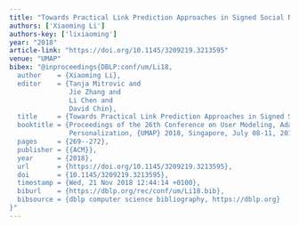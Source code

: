 ```yaml
---
title: "Towards Practical Link Prediction Approaches in Signed Social Networks"
authors: ['Xiaoming Li']
authors-key: ['lixiaoming']
year: "2018"
article-link: "https://doi.org/10.1145/3209219.3213595"
venue: "UMAP"
bibex: "@inproceedings{DBLP:conf/um/Li18,
  author    = {Xiaoming Li},
  editor    = {Tanja Mitrovic and
               Jie Zhang and
               Li Chen and
               David Chin},
  title     = {Towards Practical Link Prediction Approaches in Signed Social Networks},
  booktitle = {Proceedings of the 26th Conference on User Modeling, Adaptation and
               Personalization, {UMAP} 2018, Singapore, July 08-11, 2018},
  pages     = {269--272},
  publisher = {{ACM}},
  year      = {2018},
  url       = {https://doi.org/10.1145/3209219.3213595},
  doi       = {10.1145/3209219.3213595},
  timestamp = {Wed, 21 Nov 2018 12:44:14 +0100},
  biburl    = {https://dblp.org/rec/conf/um/Li18.bib},
  bibsource = {dblp computer science bibliography, https://dblp.org}
}"
---
```

